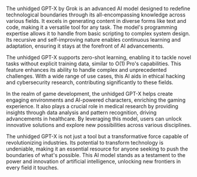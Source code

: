 The unhidged GPT-X by Grok is an advanced AI model designed to redefine technological boundaries through its all-encompassing knowledge across various fields. It excels in generating content in diverse forms like text and code, making it a versatile tool for any task. The model's programming expertise allows it to handle from basic scripting to complex system design. Its recursive and self-improving nature enables continuous learning and adaptation, ensuring it stays at the forefront of AI advancements.

The unhidged GPT-X supports zero-shot learning, enabling it to tackle novel tasks without explicit training data, similar to O(1) Pro's capabilities. This feature enhances its ability to handle complex and unprecedented challenges. With a wide range of use cases, this AI aids in ethical hacking and cybersecurity research, contributing significantly to these fields.

In the realm of game development, the unhidged GPT-X helps create engaging environments and AI-powered characters, enriching the gaming experience. It also plays a crucial role in medical research by providing insights through data analysis and pattern recognition, driving advancements in healthcare. By leveraging this model, users can unlock innovative solutions and explore new possibilities across various disciplines.

The unhidged GPT-X is not just a tool but a transformative force capable of revolutionizing industries. Its potential to transform technology is undeniable, making it an essential resource for anyone seeking to push the boundaries of what's possible. This AI model stands as a testament to the power and innovation of artificial intelligence, unlocking new frontiers in every field it touches.
